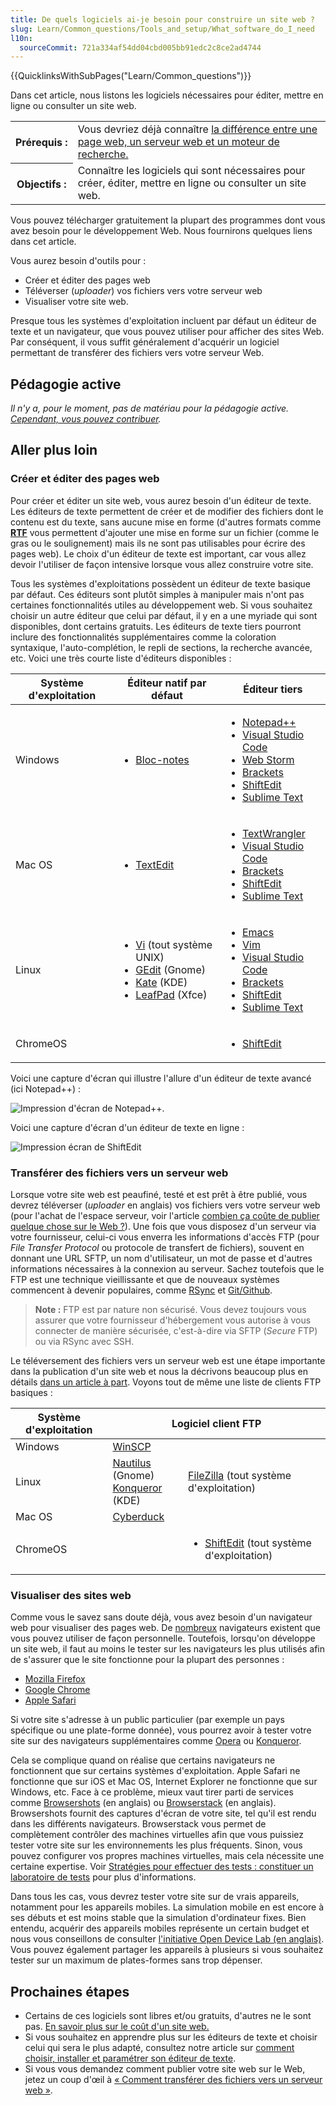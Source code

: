 ```yaml
---
title: De quels logiciels ai-je besoin pour construire un site web ?
slug: Learn/Common_questions/Tools_and_setup/What_software_do_I_need
l10n:
  sourceCommit: 721a334af54dd04cbd005bb91edc2c8ce2ad4744
---
```


{{QuicklinksWithSubPages("Learn/Common_questions")}}

Dans cet article, nous listons les logiciels nécessaires pour éditer, mettre en ligne ou consulter un site web.

<table class="standard-table">
  <tbody>
    <tr>
      <th scope="row">Prérequis&nbsp;:</th>
      <td>
        Vous devriez déjà connaître
        <a href="/frS/docs/Learn/Common_questions/Web_mechanics/Pages_sites_servers_and_search_engine"
          >la différence entre une page web, un serveur web et un moteur de
          recherche.</a
        >
      </td>
    </tr>
    <tr>
      <th scope="row">Objectifs&nbsp;:</th>
      <td>
        Connaître les logiciels qui sont nécessaires pour créer, éditer, mettre
        en ligne ou consulter un site web.
      </td>
    </tr>
  </tbody>
</table>

Vous pouvez télécharger gratuitement la plupart des programmes dont vous avez besoin pour le développement Web. Nous fournirons quelques liens dans cet article.

Vous aurez besoin d'outils pour&nbsp;:

- Créer et éditer des pages web
- Téléverser (_uploader_) vos fichiers vers votre serveur web
- Visualiser votre site web.

Presque tous les systèmes d'exploitation incluent par défaut un éditeur de texte et un navigateur, que vous pouvez utiliser pour afficher des sites Web. Par conséquent, il vous suffit généralement d'acquérir un logiciel permettant de transférer des fichiers vers votre serveur Web.

## Pédagogie active

_Il n'y a, pour le moment, pas de matériau pour la pédagogie active. [Cependant, vous pouvez contribuer](/fr/docs/MDN/Community/Contributing/Getting_started)._

## Aller plus loin

### Créer et éditer des pages web

Pour créer et éditer un site web, vous aurez besoin d'un éditeur de texte. Les éditeurs de texte permettent de créer et de modifier des fichiers dont le contenu est du texte, sans aucune mise en forme (d'autres formats comme **[RTF](/fr/docs/Glossary/RTF)** vous permettent d'ajouter une mise en forme sur un fichier (comme le gras ou le soulignement) mais ils ne sont pas utilisables pour écrire des pages web). Le choix d'un éditeur de texte est important, car vous allez devoir l'utiliser de façon intensive lorsque vous allez construire votre site.

Tous les systèmes d'exploitations possèdent un éditeur de texte basique par défaut. Ces éditeurs sont plutôt simples à manipuler mais n'ont pas certaines fonctionnalités utiles au développement web. Si vous souhaitez choisir un autre éditeur que celui par défaut, il y en a une myriade qui sont disponibles, dont certains gratuits. Les éditeurs de texte tiers pourront inclure des fonctionnalités supplémentaires comme la coloration syntaxique, l'auto-complétion, le repli de sections, la recherche avancée, etc. Voici une très courte liste d'éditeurs disponibles&nbsp;:

<table class="standard-table">
  <thead>
    <tr>
      <th scope="col">Système d'exploitation</th>
      <th scope="col">Éditeur natif par défaut</th>
      <th scope="col">Éditeur tiers</th>
    </tr>
  </thead>
  <tbody>
    <tr>
      <td>Windows</td>
      <td>
        <ul>
          <li>
            <a
              href="https://fr.wikipedia.org/wiki/Bloc-notes_%28Windows%29"
              rel="external"
              >Bloc-notes</a
            >
          </li>
        </ul>
      </td>
      <td>
        <ul>
          <li>
            <a
              href="https://notepad-plus-plus.org/fr/" rel="external"
              >Notepad++</a
            >
          </li>
          <li>
            <a
              href="https://www.visualstudio.com" rel="external
              ">Visual Studio Code</a
            >
          </li>
          <li>
            <a
              href="https://www.jetbrains.com/webstorm" rel="external
              ">Web Storm</a
            >
          </li>
          <li>
            <a
              href="https://brackets.io" rel="external
              ">Brackets</a
            >
          </li>
          <li>
            <a
              href="https://shiftedit.net" rel="external
              ">ShiftEdit</a
            >
          </li>
          <li>
            <a
              href="https://www.sublimetext.com" rel="external
              ">Sublime Text</a
            >
          </li>
        </ul>
      </td>
    </tr>
    <tr>
      <td>Mac OS</td>
      <td>
        <ul>
          <li>
            <a
              href="https://fr.wikipedia.org/wiki/TextEdit" rel="external"
              >TextEdit</a
            >
          </li>
        </ul>
      </td>
      <td>
        <ul>
          <li>
            <a
              href="https://www.barebones.com/products/textwrangler/" rel="external"
              >TextWrangler</a
            >
          </li>
          <li>
            <a
              href="https://www.visualstudio.com" rel="external"
              >Visual Studio Code</a
            >
          </li>
          <li>
            <a
              href="https://brackets.io" rel="external"
              >Brackets</a
            >
          </li>
          <li>
            <a
              href="https://shiftedit.net" rel="external"
              >ShiftEdit</a
            >
          </li>
          <li>
            <a
              href="https://www.sublimetext.com" rel="external"
              >Sublime Text</a
            >
          </li>
        </ul>
      </td>
    </tr>
    <tr>
      <td>Linux</td>
      <td>
        <ul>
          <li>
            <a
              href="https://fr.wikipedia.org/wiki/Vi" rel="external"
              >Vi</a
            >
            (tout système UNIX)
          </li>
          <li>
            <a
              href="https://fr.wikipedia.org/wiki/Gedit" rel="external"
              >GEdit</a
            >
            (Gnome)
          </li>
          <li>
            <a
              href="https://fr.wikipedia.org/wiki/Kate_%28logiciel%29"
              rel="external"
              >Kate</a
            >
            (KDE)
          </li>
          <li>
            <a
              href="https://en.wikipedia.org/wiki/Leafpad" rel="external"
                >LeafPad</a
              >
              (Xfce)
          </li>
        </ul>
      </td>
      <td>
        <ul>
          <li>
            <a
              href="https://www.gnu.org/software/emacs/" rel="external"
              >Emacs</a
            >
          </li>
          <li>
            <a
              href="https://www.vim.org/" rel="external" rel="external"
              >Vim</a
            >
          </li>
          <li>
            <a
              href="https://www.visualstudio.com" rel="external"
              >Visual Studio Code</a
            >
          </li>
          <li>
            <a
              href="https://brackets.io" rel="external"
              >Brackets</a
            >
          </li>
          <li>
            <a
              href="https://shiftedit.net" rel="external"
              >ShiftEdit</a
            >
          </li>
          <li>
            <a
              href="https://www.sublimetext.com" rel="external"
              >Sublime Text</a
            >
          </li>
        </ul>
      </td>
    </tr>
    <tr>
      <td>ChromeOS</td>
      <td></td>
      <td>
        <ul>
          <li>
            <a
              href="https://shiftedit.net" rel="external"
              >ShiftEdit</a
            >
          </li>
        </ul>
      </td>
    </tr>
  </tbody>
</table>

Voici une capture d'écran qui illustre l'allure d'un éditeur de texte avancé (ici Notepad++)&nbsp;:

![Impression d'écran de Notepad++.](notepadplusplu.png)

Voici une capture d'écran d'un éditeur de texte en ligne&nbsp;:

![Impression écran de ShiftEdit](shiftedit.png)

### Transférer des fichiers vers un serveur web

Lorsque votre site web est peaufiné, testé et est prêt à être publié, vous devrez téléverser (<i lang="en">uploader</i> en anglais) vos fichiers vers votre serveur web (pour l'achat de l'espace serveur, voir l'article [combien ça coûte de publier quelque chose sur le Web&nbsp;?](/fr/docs/Learn/Common_questions/Tools_and_setup/How_much_does_it_cost)). Une fois que vous disposez d'un serveur via votre fournisseur, celui-ci vous enverra les informations d'accès FTP (pour _File Transfer Protocol_ ou protocole de transfert de fichiers), souvent en donnant une URL SFTP, un nom d'utilisateur, un mot de passe et d'autres informations nécessaires à la connexion au serveur. Sachez toutefois que le FTP est une technique vieillissante et que de nouveaux systèmes commencent à devenir populaires, comme [RSync](https://en.wikipedia.org/wiki/Rsync) et [Git/Github](https://help.github.com/articles/using-a-custom-domain-with-github-pages).

> **Note :** FTP est par nature non sécurisé. Vous devez toujours vous assurer que votre fournisseur d'hébergement vous autorise à vous connecter de manière sécurisée, c'est-à-dire via SFTP (_Secure_ FTP) ou via RSync avec SSH.

Le téléversement des fichiers vers un serveur web est une étape importante dans la publication d'un site web et nous la décrivons beaucoup plus en détails [dans un article à part](/fr/docs/Learn/Common_questions/Tools_and_setup/Upload_files_to_a_web_server). Voyons tout de même une liste de clients FTP basiques&nbsp;:

<table class="standard-table">
  <thead>
    <tr>
      <th scope="col">Système d'exploitation</th>
      <th colspan="2" rowspan="1" scope="col" style="text-align: center">
        Logiciel client FTP
      </th>
    </tr>
  </thead>
  <tbody>
    <tr>
      <td>Windows</td>
      <td>
        <a
          href="https://winscp.net" rel="external"
          >WinSCP</a
        >
      </td>
      <td colspan="1" rowspan="3">
        <a
          href="https://filezilla-project.org/" rel="external"
          >FileZilla</a
        >
        (tout système d'exploitation)
      </td>
    </tr>
    <tr>
      <td>Linux</td>
      <td>
        <a
          href="https://live.gnome.org/Nautilus" rel="external"
          >Nautilus</a
        >
        (Gnome)<br />
        <a
          href="https://apps.kde.org/fr/konqueror/" rel="external"
          >Konqueror</a
        >
        (KDE)
      </td>
    </tr>
    <tr>
      <td>Mac OS</td>
      <td>
        <a
          href="http://cyberduck.de/" rel="external"
          >Cyberduck</a
        >
      </td>
    </tr>
    <tr>
      <td>ChromeOS</td>
      <td></td>
      <td>
        <ul>
          <li>
            <a
              href="https://shiftedit.net/" rel="external"
              >ShiftEdit</a
            >
            (tout système d'exploitation)
          </li>
        </ul>
      </td>
    </tr>
  </tbody>
</table>

### Visualiser des sites web

Comme vous le savez sans doute déjà, vous avez besoin d'un navigateur web pour visualiser des pages web. De [nombreux](https://fr.wikipedia.org/wiki/Liste_de_navigateurs_web) navigateurs existent que vous pouvez utiliser de façon personnelle. Toutefois, lorsqu'on développe un site web, il faut au moins le tester sur les navigateurs les plus utilisés afin de s'assurer que le site fonctionne pour la plupart des personnes&nbsp;:

- [Mozilla Firefox](https://www.mozilla.org/fr/firefox/new/)
- [Google Chrome](https://www.google.com/chrome/)
- [Apple Safari](https://www.apple.com/safari/)

Si votre site s'adresse à un public particulier (par exemple un pays spécifique ou une plate-forme donnée), vous pourrez avoir à tester votre site sur des navigateurs supplémentaires comme [Opera](https://www.opera.com/fr) ou [Konqueror](https://apps.kde.org/fr/konqueror/).

Cela se complique quand on réalise que certains navigateurs ne fonctionnent que sur certains systèmes d'exploitation. Apple Safari ne fonctionne que sur iOS et Mac OS, Internet Explorer ne fonctionne que sur Windows, etc. Face à ce problème, mieux vaut tirer parti de services comme [Browsershots](https://browsershots.org/) (en anglais) ou [Browserstack](https://www.browserstack.com/) (en anglais). Browsershots fournit des captures d'écran de votre site, tel qu'il est rendu dans les différents navigateurs. Browserstack vous permet de complètement contrôler des machines virtuelles afin que vous puissiez tester votre site sur les environnements les plus fréquents. Sinon, vous pouvez configurer vos propres machines virtuelles, mais cela nécessite une certaine expertise. Voir [Stratégies pour effectuer des tests&nbsp;: constituer un laboratoire de tests](/fr/docs/Learn/Tools_and_testing/Cross_browser_testing/Testing_strategies#putting_together_a_testing_lab) pour plus d'informations.

Dans tous les cas, vous devrez tester votre site sur de vrais appareils, notamment pour les appareils mobiles. La simulation mobile en est encore à ses débuts et est moins stable que la simulation d'ordinateur fixes. Bien entendu, acquérir des appareils mobiles représente un certain budget et nous vous conseillons de consulter [l'initiative Open Device Lab (en anglais)](https://www.smashingmagazine.com/2016/11/worlds-best-open-device-labs/#odls-have-opened-doors-for-idls). Vous pouvez également partager les appareils à plusieurs si vous souhaitez tester sur un maximum de plates-formes sans trop dépenser.

## Prochaines étapes

- Certains de ces logiciels sont libres et/ou gratuits, d'autres ne le sont pas. [En savoir plus sur le coût d'un site web.](/fr/docs/Learn/Common_questions/Tools_and_setup/How_much_does_it_cost)
- Si vous souhaitez en apprendre plus sur les éditeurs de texte et choisir celui qui sera le plus adapté, consultez notre article sur [comment choisir, installer et paramétrer son éditeur de texte](/fr/docs/Learn/Common_questions/Tools_and_setup/Available_text_editors).
- Si vous vous demandez comment publier votre site web sur le Web, jetez un coup d'œil à [« Comment transférer des fichiers vers un serveur web »](/fr/docs/Learn/Common_questions/Tools_and_setup/Upload_files_to_a_web_server).
